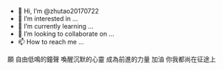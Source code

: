 - 👋 Hi, I’m @zhutao20170722
- 👀 I’m interested in ...
- 🌱 I’m currently learning ...
- 💞️ I’m looking to collaborate on ...
- 📫 How to reach me ...

<!---
zhutao20170722/zhutao20170722 is a ✨ special ✨ repository because its `README.md` (this file) appears on your GitHub profile.
You can click the Preview link to take a look at your changes.
--->
願 自由低鳴的鐘聲 喚醒沉默的心靈 成為前進的力量 加油 你我都尚在征途上
